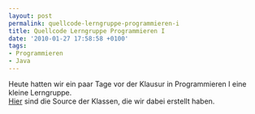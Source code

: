 ```yaml
---
layout: post
permalink: quellcode-lerngruppe-programmieren-i
title: Quellcode Lerngruppe Programmieren I
date: '2010-01-27 17:58:58 +0100'
tags:
- Programmieren
- Java
---
```

<p>Heute hatten wir ein paar Tage vor der Klausur in Programmieren I eine kleine Lerngruppe.<br />
<a href="{{ '/uploads/2010/01/Lerngruppe-Programmieren-1.zip' | prepend: site.baseurl | prepend: site.url }}">Hier</a> sind die Source der Klassen, die wir dabei erstellt haben.</p>
